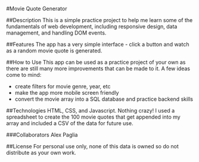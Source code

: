 #Movie Quote Generator

##Description
This is a simple practice project to help me learn some of the fundamentals of web development, including responsive design, data management, and handling DOM events. 

##Features
The app has a very simple interface - click a button and watch as a random movie quote is generated. 

##How to Use
This app can be used as a practice project of your own as there are still many more improvements that can be made to it. A few ideas come to mind:
- create filters for movie genre, year, etc
- make the app more mobile screen friendly
- convert the movie array into a SQL database and practice backend skills

##Technologies
HTML, CSS, and Javascript. Nothing crazy! I used a spreadsheet to create the 100 movie quotes that get appended into my array and included a CSV of the data for future use. 

###Collaborators
Alex Paglia

##License
For personal use only, none of this data is owned so do not distribute as your own work. 
